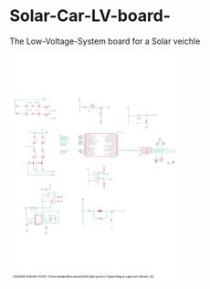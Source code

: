 # Solar-Car-LV-board-
The Low-Voltage-System board for a Solar veichle 

<img src="https://github.com/Drom0s137/Solar-Car-LV-Board/blob/master/LV_Schematics.pdf" width="300" height="400"/>